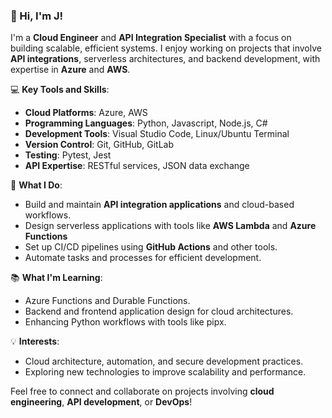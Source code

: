 ### 👋 Hi, I'm J!  

I'm a **Cloud Engineer** and **API Integration Specialist** with a focus on building scalable, efficient systems. I enjoy working on projects that involve **API integrations**, serverless architectures, and backend development, with expertise in **Azure** and **AWS**.  

💻 **Key Tools and Skills**:  
- **Cloud Platforms**: Azure, AWS  
- **Programming Languages**: Python, Javascript, Node.js, C#  
- **Development Tools**: Visual Studio Code, Linux/Ubuntu Terminal  
- **Version Control**: Git, GitHub, GitLab  
- **Testing**: Pytest, Jest  
- **API Expertise**: RESTful services, JSON data exchange  

🔧 **What I Do**:  
- Build and maintain **API integration applications** and cloud-based workflows.  
- Design serverless applications with tools like **AWS Lambda** and **Azure Functions**  
- Set up CI/CD pipelines using **GitHub Actions** and other tools.  
- Automate tasks and processes for efficient development.  

📚 **What I'm Learning**:  
- Azure Functions and Durable Functions.  
- Backend and frontend application design for cloud architectures.  
- Enhancing Python workflows with tools like pipx.  

💡 **Interests**:  
- Cloud architecture, automation, and secure development practices.  
- Exploring new technologies to improve scalability and performance.  

Feel free to connect and collaborate on projects involving **cloud engineering**, **API development**, or **DevOps**!  
